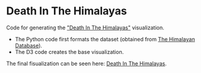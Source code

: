 # Death In The Himalayas

Code for generating the ["Death In The Himalayas"](https://www.karlahernandez.com/art-w-code/death-in-the-himalayas) visualization.

- The Python code first formats the dataset (obtained from [The Himalayan Database](himalayandatabase.com)).
- The D3 code creates the base visualization.

The final fisualization can be seen here: [Death In The Himalayas](https://www.karlahernandez.com/art-w-code/death-in-the-himalayas).
